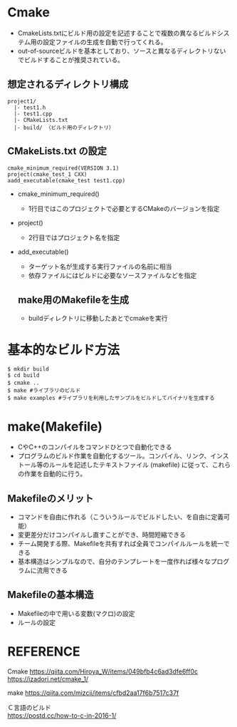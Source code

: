 # Cmake
- CmakeLists.txtにビルド用の設定を記述することで複数の異なるビルドシステム用の設定ファイルの生成を自動で行ってくれる。
- out-of-sourceビルドを基本としており、ソースと異なるディレクトリないでビルドすることが推奨されている。


## 想定されるディレクトリ構成
```
project1/
  |- test1.h
  |- test1.cpp
  |- CMakeLists.txt
  |- build/ （ビルド用のディレクトリ）
```


## CMakeLists.txt の設定

```
cmake_minimum_required(VERSION 3.1)
project(cmake_test_1 CXX)
aadd_executable(cmake_test test1.cpp)
```


- cmake_minimum_required()
  - 1行目ではこのプロジェクトで必要とするCMakeのバージョンを指定

- project()
  - 2行目ではプロジェクト名を指定

- add_executable()
  - ターゲット名が生成する実行ファイルの名前に相当
  - 依存ファイルにはビルドに必要なソースファイルなどを指定


  ## make用のMakefileを生成
  - buildディレクトリに移動したあとでcmakeを実行




# 基本的なビルド方法
```
$ mkdir build
$ cd build
$ cmake ..　
$ make #ライブラリのビルド
$ make examples #ライブラリを利用したサンプルをビルドしてバイナリを生成する
```



# make(Makefile)
- CやC++のコンパイルをコマンドひとつで自動化できる
- プログラムのビルド作業を自動化するツール。コンパイル、リンク、インストール等のルールを記述したテキストファイル (makefile) に従って、これらの作業を自動的に行う。



## Makefileのメリット
- コマンドを自由に作れる（こういうルールでビルドしたい、を自由に定義可能）
- 変更差分だけコンパイルし直すことができ、時間短縮できる
- チーム開発する際、Makefileを共有すれば全員でコンパイルルールを統一できる
- 基本構造はシンプルなので、自分のテンプレートを一度作れば様々なプログラムに流用できる


## Makefileの基本構造
- Makefileの中で用いる変数(マクロ)の設定
- ルールの設定


# REFERENCE
Cmake
https://qiita.com/Hiroya_W/items/049bfb4c6ad3dfe6ff0c
https://izadori.net/cmake_1/



make
https://qiita.com/mizcii/items/cfbd2aa17f6b7517c37f



Ｃ言語のビルド  
https://postd.cc/how-to-c-in-2016-1/